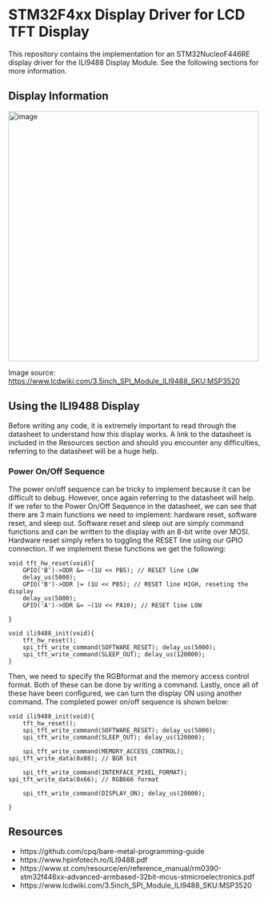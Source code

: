 # STM32F4xx Display Driver for LCD TFT Display
This repository contains the implementation for an STM32NucleoF446RE display driver for the ILI9488 Display Module. See the following sections for more information.

## Display Information
<img width="500" height="500" alt="image" src="https://github.com/user-attachments/assets/1c5272f4-9754-4432-b124-d50ed42d629e" />

Image source: https://www.lcdwiki.com/3.5inch_SPI_Module_ILI9488_SKU:MSP3520

## Using the ILI9488 Display 
Before writing any code, it is extremely important to read through the datasheet to understand how this display works. A link to the datasheet is included in the Resources section and should you encounter any difficulties, referring to the datasheet will be a huge help.

### Power On/Off Sequence

The power on/off sequence can be tricky to implement because it can be difficult to debug. However, once again referring to the datasheet will help. 
If we refer to the Power On/Off Sequence in the datasheet, we can see that there are 3 main functions we need to implement: hardware reset, software reset, and sleep out. Software reset and sleep out are simply command functions and can be written to the display with an 8-bit write over MOSI. Hardware reset simply refers to toggling the RESET line using our GPIO connection. If we implement these functions we get the following:
```
void tft_hw_reset(void){
    GPIO('B')->ODR &= ~(1U << PB5); // RESET line LOW
    delay_us(5000);
    GPIO('B')->ODR |= (1U << PB5); // RESET line HIGH, reseting the display
    delay_us(5000);
    GPIO('A')->ODR &= ~(1U << PA10); // RESET line LOW

}

void ili9488_init(void){
    tft_hw_reset();
    spi_tft_write_command(SOFTWARE_RESET); delay_us(5000);
    spi_tft_write_command(SLEEP_OUT); delay_us(120000); 
}    
```

Then, we need to specify the RGBformat and the memory access control format. Both of these can be done by writing a command. Lastly, once all of these have been configured, we can turn the display ON using another command. The completed power on/off sequence is shown below:

```
void ili9488_init(void){
    tft_hw_reset();
    spi_tft_write_command(SOFTWARE_RESET); delay_us(5000);
    spi_tft_write_command(SLEEP_OUT); delay_us(120000);

    spi_tft_write_command(MEMORY_ACCESS_CONTROL); spi_tft_write_data(0x08); // BGR bit
    
    spi_tft_write_command(INTERFACE_PIXEL_FORMAT); spi_tft_write_data(0x66); // RGB666 format
    
    spi_tft_write_command(DISPLAY_ON); delay_us(20000);
    
}
```

## Resources
<ul>
  <li>https://github.com/cpq/bare-metal-programming-guide</li>
  <li>https://www.hpinfotech.ro/ILI9488.pdf</li>
  <li>https://www.st.com/resource/en/reference_manual/rm0390-stm32f446xx-advanced-armbased-32bit-mcus-stmicroelectronics.pdf</li>
  <li>https://www.lcdwiki.com/3.5inch_SPI_Module_ILI9488_SKU:MSP3520</li>
</ul>
